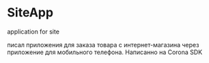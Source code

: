 # SiteApp
application for site

писал приложения для заказа товара с интернет-магазина через приложение для мобильного телефона.
Написанно на Corona SDK

